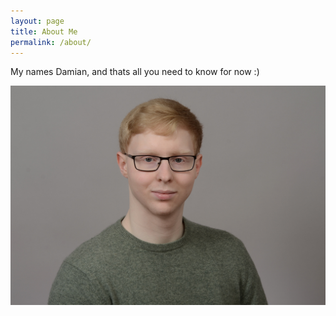 ```yaml
---
layout: page
title: About Me
permalink: /about/
---
```


My names Damian, and thats all you need to know for now :)

![Profilbild](/assets/images/3.jpg)